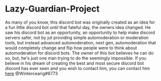 # Lazy-Guardian-Project
As many of you know, this discord bot was originally created as an idea for a fun little discord bot until that fateful day, the owners idea changed. He saw his discord bot as an opportunity, an opportunity to help make discord servers safer, not by jut providing simple automoderation or moderation tools, but instead advanced automoderation, next gen, automoderation that would completely change and flip how people were to think about automoderation for discord bots. The owner of this bot believes he can do so, but, he's just one man trying to do the seemingly impossible. If you believe in his dream of creating the best and most secure discord bot discord has ever seen and you wish to contact him, you can contact him [here](https://discord.io/TheLoungingArea) @Wintercearig#8773
